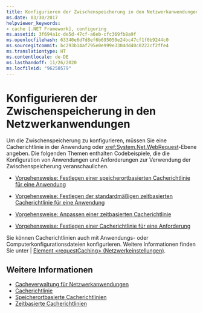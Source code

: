```yaml
---
title: Konfigurieren der Zwischenspeicherung in den Netzwerkanwendungen
ms.date: 03/30/2017
helpviewer_keywords:
- cache [.NET Framework], configuring
ms.assetid: 3f694a1c-de5d-47cf-a6eb-cfc369fb8a9f
ms.openlocfilehash: 63340e6d7d8ef6b695050e24bc47cf1f0b9244c0
ms.sourcegitcommit: bc293b14af795e0e999e3304dd40c0222cf2ffe4
ms.translationtype: HT
ms.contentlocale: de-DE
ms.lasthandoff: 11/26/2020
ms.locfileid: "96250579"
---
```

# <a name="configuring-caching-in-network-applications"></a>Konfigurieren der Zwischenspeicherung in den Netzwerkanwendungen

Um die Zwischenspeicherung zu konfigurieren, müssen Sie eine Cacherichtlinie in der Anwendung oder <xref:System.Net.WebRequest>-Ebene angeben. Die folgenden Themen enthalten Codebeispiele, die die Konfiguration von Anwendungen und Anforderungen zur Verwendung der Zwischenspeicherung veranschaulichen.  
  
- [Vorgehensweise: Festlegen einer speicherortbasierten Cacherichtlinie für eine Anwendung](how-to-set-a-location-based-cache-policy-for-an-application.md)  
  
- [Vorgehensweise: Festlegen der standardmäßigen zeitbasierten Cacherichtlinie für eine Anwendung](how-to-set-the-default-time-based-cache-policy-for-an-application.md)  
  
- [Vorgehensweise: Anpassen einer zeitbasierten Cacherichtlinie](how-to-customize-a-time-based-cache-policy.md)  
  
- [Vorgehensweise: Festlegen einer Cacherichtlinie für eine Anforderung](how-to-set-cache-policy-for-a-request.md)  
  
 Sie können Cacherichtlinien auch mit Anwendungs- oder Computerkonfigurationsdateien konfigurieren. Weitere Informationen finden Sie unter &#124; [Element \<requestCaching> (Netzwerkeinstellungen)](../configure-apps/file-schema/network/requestcaching-element-network-settings.md).  
  
## <a name="see-also"></a>Weitere Informationen

- [Cacheverwaltung für Netzwerkanwendungen](cache-management-for-network-applications.md)
- [Cacherichtlinie](cache-policy.md)
- [Speicherortbasierte Cacherichtlinien](location-based-cache-policies.md)
- [Zeitbasierte Cacherichtlinien](time-based-cache-policies.md)
